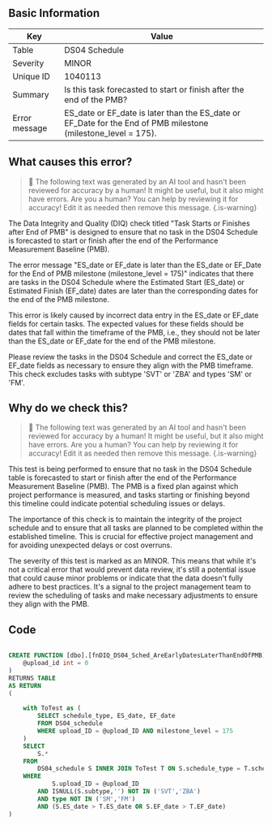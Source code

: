 ## Basic Information
| Key         | Value          |
|-------------|----------------|
| Table       | DS04 Schedule |
| Severity    | MINOR |
| Unique ID   | 1040113   |
| Summary     | Is this task forecasted to start or finish after the end of the PMB? |
| Error message | ES_date or EF_date is later than the ES_date or EF_Date for the End of PMB milestone (milestone_level = 175). |

## What causes this error?

> :robot: The following text was generated by an AI tool and hasn't been reviewed for accuracy by a human! It might be useful, but it also might have errors. Are you a human? You can help by reviewing it for accuracy! Edit it as needed then remove this message.
{.is-warning}

The Data Integrity and Quality (DIQ) check titled "Task Starts or Finishes after End of PMB" is designed to ensure that no task in the DS04 Schedule is forecasted to start or finish after the end of the Performance Measurement Baseline (PMB). 

The error message "ES_date or EF_date is later than the ES_date or EF_Date for the End of PMB milestone (milestone_level = 175)" indicates that there are tasks in the DS04 Schedule where the Estimated Start (ES_date) or Estimated Finish (EF_date) dates are later than the corresponding dates for the end of the PMB milestone. 

This error is likely caused by incorrect data entry in the ES_date or EF_date fields for certain tasks. The expected values for these fields should be dates that fall within the timeframe of the PMB, i.e., they should not be later than the ES_date or EF_date for the end of the PMB milestone. 

Please review the tasks in the DS04 Schedule and correct the ES_date or EF_date fields as necessary to ensure they align with the PMB timeframe. This check excludes tasks with subtype 'SVT' or 'ZBA' and types 'SM' or 'FM'.
## Why do we check this?

> :robot: The following text was generated by an AI tool and hasn't been reviewed for accuracy by a human! It might be useful, but it also might have errors. Are you a human? You can help by reviewing it for accuracy! Edit it as needed then remove this message.
{.is-warning}

This test is being performed to ensure that no task in the DS04 Schedule table is forecasted to start or finish after the end of the Performance Measurement Baseline (PMB). The PMB is a fixed plan against which project performance is measured, and tasks starting or finishing beyond this timeline could indicate potential scheduling issues or delays.

The importance of this check is to maintain the integrity of the project schedule and to ensure that all tasks are planned to be completed within the established timeline. This is crucial for effective project management and for avoiding unexpected delays or cost overruns.

The severity of this test is marked as an MINOR. This means that while it's not a critical error that would prevent data review, it's still a potential issue that could cause minor problems or indicate that the data doesn't fully adhere to best practices. It's a signal to the project management team to review the scheduling of tasks and make necessary adjustments to ensure they align with the PMB.
## Code

```sql

CREATE FUNCTION [dbo].[fnDIQ_DS04_Sched_AreEarlyDatesLaterThanEndOfPMB] (
	@upload_id int = 0
)
RETURNS TABLE
AS RETURN
(
	
	with ToTest as (
		SELECT schedule_type, ES_date, EF_date
		FROM DS04_schedule			
		WHERE upload_ID = @upload_ID AND milestone_level = 175
	)
	SELECT
		S.*
	FROM
		DS04_schedule S INNER JOIN ToTest T ON S.schedule_type = T.schedule_type
	WHERE
			S.upload_ID = @upload_ID
		AND ISNULL(S.subtype,'') NOT IN ('SVT','ZBA')
		AND type NOT IN ('SM','FM')
		AND (S.ES_date > T.ES_date OR S.EF_date > T.EF_date)
)
```
